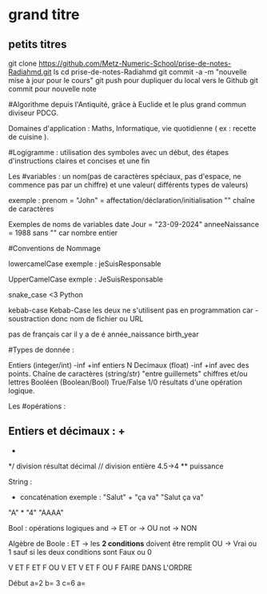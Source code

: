 # grand titre
## petits titres 


git clone https://github.com/Metz-Numeric-School/prise-de-notes-Radiahmd.git
ls
cd prise-de-notes-Radiahmd
git commit -a -m "nouvelle mise à jour pour le cours"
git push pour dupliquer du local vers le Github
git commit pour nouvelle note 


#Algorithme 
depuis l'Antiquité, grâce à Euclide et le plus grand commun diviseur PDCG.

Domaines d'application : Maths, Informatique, vie quotidienne ( ex : recette de cuisine ).

#Logigramme : utilisation des symboles avec un début, des étapes d'instructions claires et concises et une fin

Les #variables : un nom(pas de caractères spéciaux, pas d'espace, ne commence pas par un chiffre) et une valeur( différents types de valeurs)

exemple : prenom = "John"
= affectation/déclaration/initialisation
"" chaîne de caractères


Exemples de noms de variables 
date Jour = "23-09-2024"
anneeNaissance = 1988 
sans "" car nombre entier 

#Conventions de Nommage

lowercamelCase
exemple : jeSuisResponsable

UpperCamelCase
exmple : JeSuisResponsable

snake_case <3 Python

kebab-case
Kebab-Case 
les deux ne s'utilisent pas en programmation car - soustraction donc nom de fichier ou URL

pas de français car il y a de é 
année_naissance
birth_year

#Types de donnée : 

Entiers (integer/int) -inf +inf entiers N
Decimaux (float) -inf +inf avec des points. 
Chaîne de caractères (string/str) "entre guillemets" chiffres et/ou lettres
Booléen (Boolean/Bool) True/False 1/0 résultats d'une opération logique.

Les #opérations :

Entiers et décimaux : 
+
-
*
*/ division résultat décimal 
// division entière 4.5->4
** puissance 

String : 
+ concaténation
exemple : 
"Salut" + "ça va" 
"Salut ça va"

"A" * "4"
"AAAA"

Bool : opérations logiques
and -> ET
or -> OU 
not -> NON 

Algèbre de Boole : 
ET -> les **2 conditions** doivent être remplit
OU -> Vrai ou 1 sauf si les deux conditions sont Faux ou 0

V ET F ET F OU V ET V ET F OU F
FAIRE DANS L'ORDRE

Début 
a=2 
b= 3
c=6
a=


